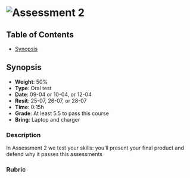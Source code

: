 # ![Assessment 2][banner]

## Table of Contents

*   [Synopsis](#synopsis)

## Synopsis

*   **Weight**: 50%
*   **Type**: Oral test
*   **Date**: 09-04 or 10-04, or 12-04
*   **Resit**: 25-07, 26-07, or 28-07
*   **Time**: 0:15h
*   **Grade**: At least 5.5 to pass this course
*   **Bring**: Laptop and charger

### Description

In Assessment 2 we test your skills: you’ll present your final product and
defend why it passes this assessments

<!-- TODO: Extend. -->

### Rubric

<!-- TODO: Fill out. -->

[banner]: https://cdn.rawgit.com/cmda-be/logo/93c03f43/banner-assessment-1.svg
